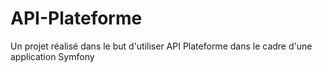 # API-Plateforme
Un projet réalisé dans le but d'utiliser API Plateforme dans le cadre d'une application Symfony
